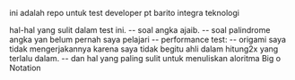 ini adalah repo untuk test developer pt barito integra teknologi


hal-hal yang sulit dalam test ini.
-- soal angka ajaib.
-- soal palindrome angka yan belum pernah saya pelajari
-- performance test:
-- origami  saya tidak mengerjakannya karena saya tidak begitu ahli dalam hitung2x yang terlalu dalam.
-- dan hal yang paling sulit untuk menuliskan aloritma Big o Notation
